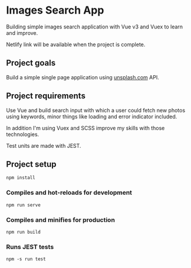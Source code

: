 # Images Search App

Building simple images search application with Vue v3 and Vuex to learn and improve.

Netlify link will be available when the project is complete.

## Project goals

Build a simple single page application using [unsplash.com](www.unsplash.com) API.

## Project requirements

Use Vue and build search input with which a user could fetch new photos using keywords, minor things like loading and error indicator included.

In addition I'm using Vuex and SCSS improve my skills with those technologies.

Test units are made with JEST.

## Project setup

```
npm install
```

### Compiles and hot-reloads for development

```
npm run serve
```

### Compiles and minifies for production

```
npm run build
```

### Runs JEST tests

```
npm -s run test
```
